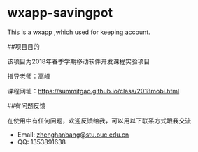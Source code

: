 # wxapp-savingpot
This is a wxapp ,which used for keeping account.

##项目目的

该项目为2018年春季学期移动软件开发课程实验项目

指导老师：高峰

课程网址：https://summitgao.github.io/class/2018mobi.html

##有问题反馈

在使用中有任何问题，欢迎反馈给我，可以用以下联系方式跟我交流

* Email: zhenghanbang@stu.ouc.edu.cn
* QQ: 1353891638
